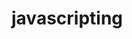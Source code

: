                                                                                                                                                                      
# javascripting


